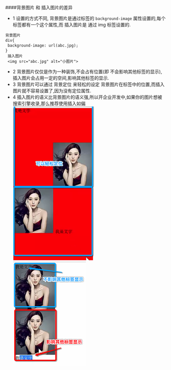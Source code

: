 
####背景图片 和 插入图片的差异
- 1 设置的方式不同, 背景图片是通过标签的  `background-image` 属性设置的,每个标签都有一个这个属性,而 插入图片是 通过 img 标签设置的.

 ```
 背景图片
 div{
  background-image: url(abc.jpg);
 }
  插入图片
  <img src="abc.jpg" alt="小图片">
 
  ```

- 2 背景图片仅仅是作为一种装饰,不会占有位置(即 不会影响其他标签的显示), 插入图片会占用一定的空间,影响其他标签的显示.
- 3 背景图片可以通过 背景定位 来轻松的设定 背景图片在标签中的位置,而插入图片就不容易设置了,因为没有定位属性.
- 4 插入图片的语义比背景图片的语义强,所以开企业开发中,如果你的图片想被搜索引擎收录,那么推荐使用插入如偏<br>
![](/assets/Snip20180704_2.png)![](/assets/Snip20180704_1.png)
